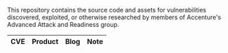 This repository contains the source code and assets for vulnerabilities discovered, exploited, or otherwise researched by members of Accenture's Advanced Attack and Readiness group.

| CVE   |      Product      |  Blog | Note |
|----------|:-------------:|------:|------:|
